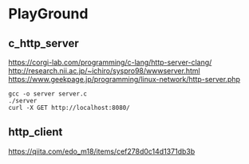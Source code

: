 # PlayGround
## c_http_server
https://corgi-lab.com/programming/c-lang/http-server-clang/
http://research.nii.ac.jp/~ichiro/syspro98/wwwserver.html
https://www.geekpage.jp/programming/linux-network/http-server.php

```
gcc -o server server.c 
./server
curl -X GET http://localhost:8080/
```
## http_client
https://qiita.com/edo_m18/items/cef278d0c14d1371db3b
